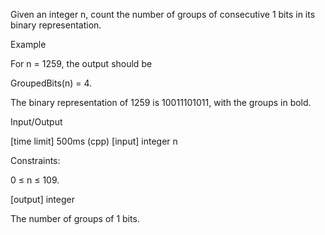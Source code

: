 Given an integer n, count the number of groups of consecutive 1 bits in its binary representation.

Example

For n = 1259, the output should be

GroupedBits(n) = 4.

The binary representation of 1259 is 10011101011, with the groups in bold.

Input/Output

[time limit] 500ms (cpp)
[input] integer n

Constraints:

0 ≤ n ≤ 109.

[output] integer

The number of groups of 1 bits.
